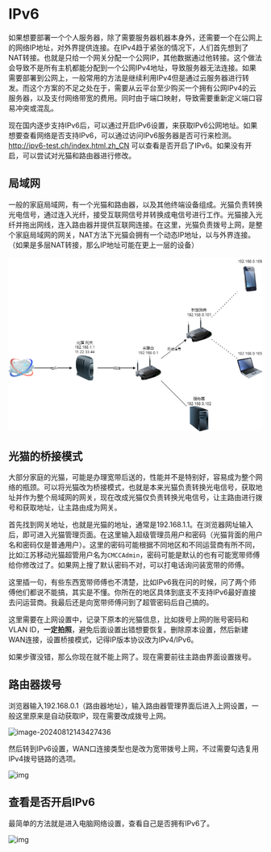 # IPv6

如果想要部署一个个人服务器，除了需要服务器机器本身外，还需要一个在公网上的网络IP地址，对外界提供连接。在IPv4趋于紧张的情况下，人们首先想到了NAT转接。也就是只给一个网关分配一个公网IP，其他数据通过他转接。这个做法会导致不是所有主机都能分配到一个公网IPv4地址，导致服务器无法连接。如果需要部署到公网上，一般常用的方法是继续利用IPv4但是通过云服务器进行转发。而这个方案的不足之处在于，需要从云平台至少购买一个拥有公网IPv4的云服务器，以及支付网络带宽的费用。同时由于端口映射，导致需要重新定义端口容易冲突或混乱。

现在国内逐步支持IPv6后，可以通过开启IPv6设置，来获取IPv6公网地址。如果想要查看网络是否支持IPv6，可以通过访问IPv6服务器是否可行来检测。http://ipv6-test.ch/index.html.zh_CN 可以查看是否开启了IPv6。如果没有开启，可以尝试对光猫和路由器进行修改。

## 局域网

一般的家庭局域网，有一个光猫和路由器，以及其他终端设备组成。光猫负责转换光电信号，通过连入光纤，接受互联网信号并转换成电信号进行工作。光猫接入光纤并拖出网线，连入路由器并提供互联网连接。在这里，光猫负责拨号上网，是整个家庭局域网的网关，NAT方法下光猫会拥有一个动态IP地址，以与外界连接。（如果是多层NAT转接，那么IP地址可能在更上一层的设备）

![network_1](../img/33.png)

## 光猫的桥接模式

大部分家庭的光猫，可能是办理宽带后送的，性能并不是特别好，容易成为整个网络的瓶颈。可以将光猫改为桥接模式，也就是本来光猫负责转换光电信号，获取地址并作为整个局域网的网关，现在改成光猫仅负责转换光电信号，让主路由进行拨号和获取地址，让主路由成为网关。

首先找到网关地址，也就是光猫的地址，通常是192.168.1.1。在浏览器网址输入后，即可进入光猫管理页面。在这里输入超级管理员用户和密码（光猫背面的用户名和密码仅是普通用户）。这里的密码可能根据不同地区和不同运营商有所不同，比如江苏移动光猫超管用户名为`CMCCAdmin`，密码可能是默认的也有可能宽带师傅给你修改过了。如果网上搜了默认密码不对，可以打电话询问装宽带的师傅。

这里插一句，有些东西宽带师傅也不清楚，比如IPv6我在问的时候，问了两个师傅他们都说不能搞，其实是不懂。你所在的地区具体到底支不支持IPv6最好直接去问运营商。我最后还是向宽带师傅问到了超管密码后自己搞的。

这里需要在上网设置中，记录下原本的光猫信息，比如拨号上网的账号密码和VLAN ID，**一定拍照**，避免后面设置出错想要恢复。删除原本设置，然后新建WAN连接，设置桥接模式，记得IP版本协议改为IPv4/IPv6。

如果步骤没错，那么你现在就不能上网了。现在需要前往主路由界面设置拨号。

## 路由器拨号

浏览器输入192.168.0.1（路由器地址），输入路由器管理界面后进入上网设置，一般这里原来是自动获取IP，现在需要改成拨号上网。

![image-20240812143427436](../img/34.png)

然后转到IPv6设置，WAN口连接类型也是改为宽带拨号上网，不过需要勾选复用IPv4拨号链路的选项。

![img](../img/35.png)

## 查看是否开启IPv6

最简单的方法就是进入电脑网络设置，查看自己是否拥有IPv6了。

![img](../img/36.png)